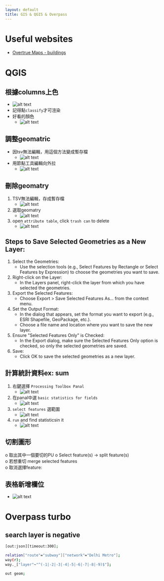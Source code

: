 ```yaml
---
layout: default
title: GIS & QGIS & Overpass
---
```


# Useful websites
- [Overtrue Maps - buildings](https://docs.overturemaps.org/guides/buildings/#14/32.58453/-117.05154/0/60)

# QGIS
## 根據columns上色
- ![alt text](../assests/images/tools/qgis-10.png)
- 記得點`classify`才可渲染
- 好看的顏色
    - ![alt text](../assests/images/tools/qgis-11.png)

## 調整geomatric    
- 因tsv無法編輯，用這個方法變成暫存檔
    - ![alt text](../assests/images/tools/qgis.png)
- 用節點工具編輯向外拉
    - ![alt text](../assests/images/tools/qgis-1.png)

## 刪除geomatry
1. TSV無法編輯，存成暫存檔
    - ![alt text](../assests/images/tools/qgis-3.png)
2. 選取geomatry
    - ![alt text](../assests/images/tools/qgis-4.png)
3. open `attribute table`, click `trash can` to delete
    - ![alt text](../assests/images/tools/qgis-2.png)

## Steps to Save Selected Geometries as a New Layer:
1. Select the Geometries:
    - Use the selection tools (e.g., Select Features by Rectangle or Select Features by Expression) to choose the geometries you want to save.
2. Right-click on the Layer:
    - In the Layers panel, right-click the layer from which you have selected the geometries.
3. Export the Selected Features:
    - Choose Export > Save Selected Features As... from the context menu.
4. Set the Output Format:
    - In the dialog that appears, set the format you want to export (e.g., ESRI Shapefile, GeoPackage, etc.).
    - Choose a file name and location where you want to save the new layer.
5. Ensure "Selected Features Only" is Checked:
    - In the Export dialog, make sure the Selected Features Only option is checked, so only the selected geometries are saved.
6. Save:
    - Click OK to save the selected geometries as a new layer.

## 計算統計資料ex: sum
1. 右鍵選擇 `Processing Toolbox Panal`
    - ![alt text](../assests/images/tools/qgis-5.png)
2. 在panal中選 `basic statistics for fields`
    - ![alt text](../assests/images/tools/qgis-6.png)
3. `select features` 選範圍
    - ![alt text](../assests/images/tools/qgis-7.png)
4. `run` and find statisticsin it
    - ![alt text](../assests/images/tools/qgis-8.png)

## 切割圖形
o	取出其中一個要切的PU
o	Select feature(s)   -> split feature(s)  
o	若想重切 merge selected features  
o	取消選擇feature:  

## 表格新增欄位
- ![alt text](../assests/images/tools/qgis-9.png)

# Overpass turbo
## search layer is negative
```bash
[out:json][timeout:300];

relation["route"="subway"]["network"="Delhi Metro"];
way(r);
way._["layer"~"^(-1|-2|-3|-4|-5|-6|-7|-8|-9)$"];

out geom;
```